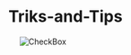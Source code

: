 # Triks-and-Tips

&nbsp;&nbsp;&nbsp;&nbsp; ![CheckBox](https://via.placeholder.com/12/32CD32/000000?text=+)
